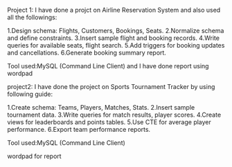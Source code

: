 Project 1:
I have done a projct on Airline Reservation System and also used all the followings:

1.Design schema: Flights, Customers, Bookings, Seats.
2.Normalize schema and define constraints.
3.Insert sample flight and booking records.
4.Write queries for available seats, flight search.
5.Add triggers for booking updates and cancellations.
6.Generate booking summary report.


Tool used:MySQL (Command Line Client)
and I have done report using wordpad



project2:
I have done the project on Sports Tournament Tracker by using following guide:

1.Create schema: Teams, Players, Matches, Stats.
2.Insert sample tournament data.
3.Write queries for match results, player scores.
4.Create views for leaderboards and points tables.
5.Use CTE for average player performance.
6.Export team performance reports.

Tool used:MySQL (Command Line Client)

wordpad for report

